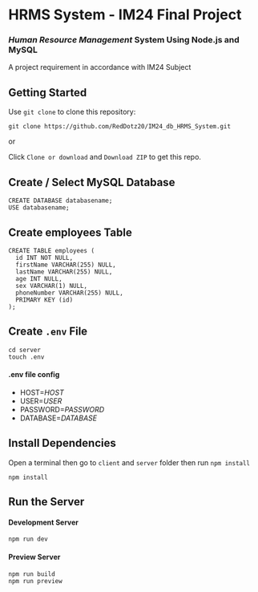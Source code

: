 # HRMS System - IM24 Final Project

### **_Human Resource Management_** System Using Node.js and MySQL

A project requirement in accordance with IM24 Subject

## Getting Started

Use `git clone` to clone this repository:

```
git clone https://github.com/RedDotz20/IM24_db_HRMS_System.git
```

or

Click `Clone or download` and `Download ZIP` to get this repo.

## Create / Select MySQL Database

```
CREATE DATABASE databasename;
USE databasename;
```

## Create employees Table

```
CREATE TABLE employees (
  id INT NOT NULL,
  firstName VARCHAR(255) NULL,
  lastName VARCHAR(255) NULL,
  age INT NULL,
  sex VARCHAR(1) NULL,
  phoneNumber VARCHAR(255) NULL,
  PRIMARY KEY (id)
);
```

## Create `.env` File

```console
cd server
touch .env
```

#### .env file config

- HOST=_HOST_
- USER=_USER_
- PASSWORD=_PASSWORD_
- DATABASE=_DATABASE_

## Install Dependencies

Open a terminal then go to `client` and `server` folder then run `npm install`

```console
npm install
```

## Run the Server

#### Development Server

```console
npm run dev
```

#### Preview Server

```console
npm run build
npm run preview
```
